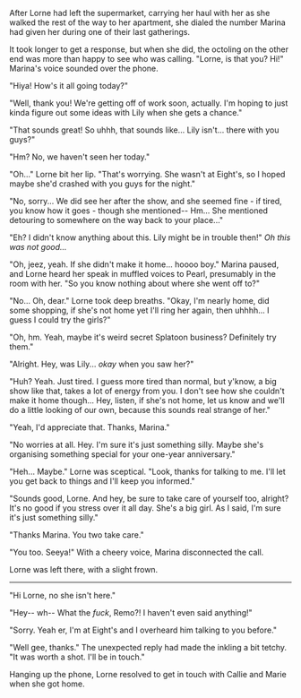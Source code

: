 After Lorne had left the supermarket, carrying her haul with her as she walked the rest of the way to her apartment, she dialed the number Marina had given her during one of their last gatherings.

It took longer to get a response, but when she did, the octoling on the other end was more than happy to see who was calling. "Lorne, is that you? Hi!" Marina's voice sounded over the phone.

"Hiya! How's it all going today?"

"Well, thank you! We're getting off of work soon, actually. I'm hoping to just kinda figure out some ideas with Lily when she gets a chance."

"That sounds great! So uhhh, that sounds like... Lily isn't... there with you guys?"

"Hm? No, we haven't seen her today."

"Oh..." Lorne bit her lip. "That's worrying. She wasn't at Eight's, so I hoped maybe she'd crashed with you guys for the night."

"No, sorry... We did see her after the show, and she seemed fine - if tired, you know how it goes - though she mentioned-- Hm... She mentioned detouring to somewhere on the way back to your place..."

"Eh? I didn't know anything about this. Lily might be in trouble then!" *Oh this was not good...*

"Oh, jeez, yeah. If she didn't make it home... hoooo boy." Marina paused, and Lorne heard her speak in muffled voices to Pearl, presumably in the room with her. "So you know nothing about where she went off to?"

"No... Oh, dear." Lorne took deep breaths. "Okay, I'm nearly home, did some shopping, if she's not home yet I'll ring her again, then uhhhh... I guess I could try the girls?"

"Oh, hm. Yeah, maybe it's weird secret Splatoon business? Definitely try them."

"Alright. Hey, was Lily... *okay* when you saw her?"

"Huh? Yeah. Just tired. I guess more tired than normal, but y'know, a big show like that, takes a lot of energy from you. I don't see how she couldn't make it home though... Hey, listen, if she's not home, let us know and we'll do a little looking of our own, because this sounds real strange of her."

"Yeah, I'd appreciate that. Thanks, Marina."

"No worries at all. Hey. I'm sure it's just something silly. Maybe she's organising something special for your one-year anniversary."

"Heh... Maybe." Lorne was sceptical. "Look, thanks for talking to me. I'll let you get back to things and I'll keep you informed."

"Sounds good, Lorne. And hey, be sure to take care of yourself too, alright? It's no good if you stress over it all day. She's a big girl. As I said, I'm sure it's just something silly."

"Thanks Marina. You two take care."

"You too. Seeya!" With a cheery voice, Marina disconnected the call.

Lorne was left there, with a slight frown.

---

"Hi Lorne, no she isn't here."

"Hey-- wh-- What the _fuck_, Remo?! I haven't even said anything!" 

"Sorry. Yeah er, I'm at Eight's and I overheard him talking to you before."

"Well gee, thanks." The unexpected reply had made the inkling a bit tetchy. "It was worth a shot. I'll be in touch."

Hanging up the phone, Lorne resolved to get in touch with Callie and Marie when she got home.